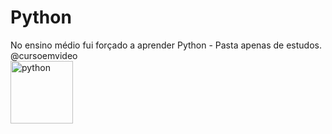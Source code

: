 # Python
 No ensino médio fui forçado a aprender Python - Pasta apenas de estudos. @cursoemvideo
 <br/>
 <img align="center" alt="python" height="100" width="100" src="https://cdn.jsdelivr.net/gh/devicons/devicon/icons/python/python-original.svg" />

